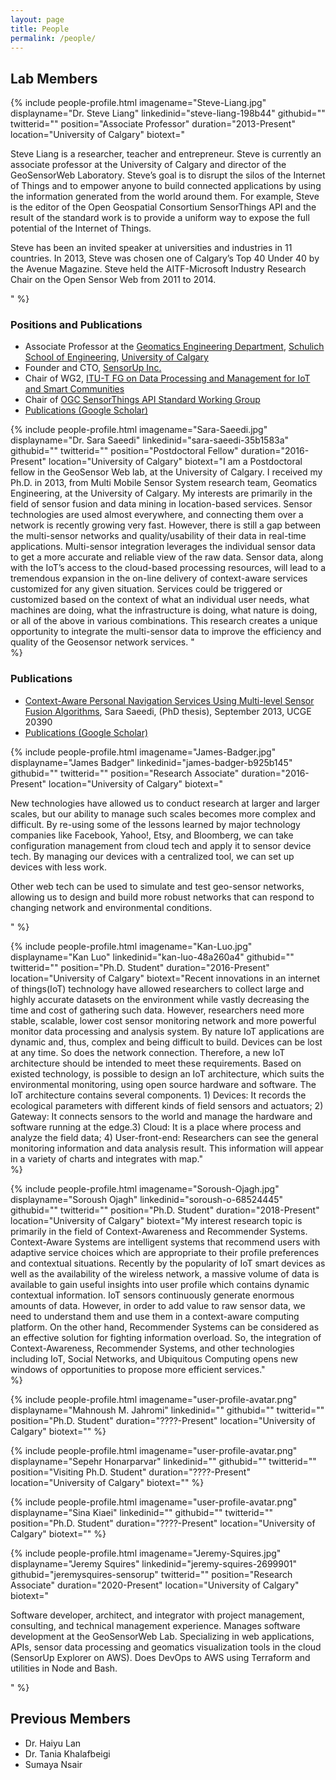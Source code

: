 ```yaml
---
layout: page
title: People
permalink: /people/
---
```


## Lab Members

{% include people-profile.html
  imagename="Steve-Liang.jpg"
  displayname="Dr. Steve Liang"
  linkedinid="steve-liang-198b44"
  githubid=""
  twitterid=""
  position="Associate Professor"
  duration="2013-Present"
  location="University of Calgary"
  biotext="<p>Steve Liang is a researcher, teacher and entrepreneur. Steve is currently an associate professor at the University of Calgary and director of the GeoSensorWeb Laboratory. Steve’s goal is to disrupt the silos of the Internet of Things and to empower anyone to build connected applications by using the information generated from the world around them. For example, Steve is the editor of the Open Geospatial Consortium SensorThings API and the result of the standard work is to provide a uniform way to expose the full potential of the Internet of Things.</p>
  <p>Steve has been an invited speaker at universities and industries in 11 countries. In 2013, Steve was chosen one of Calgary’s Top 40 Under 40 by the Avenue Magazine. Steve held the AITF-Microsoft Industry Research Chair on the Open Sensor Web from 2011 to 2014.</p>"
%}

### Positions and Publications

- Associate Professor at the [Geomatics Engineering Department](https://schulich.ucalgary.ca/departments/geomatics-engineering), [Schulich School of Engineering](https://schulich.ucalgary.ca/), [University of Calgary](http://ucalgary.ca)
- Founder and CTO, [SensorUp Inc.](http://www.sensorup.com)
- Chair of WG2, [ITU-T FG on Data Processing and Management for IoT and Smart Communities](https://www.itu.int/en/ITU-T/focusgroups/dpm/Pages/default.aspx)
- Chair of [OGC SensorThings API Standard Working Group](http://www.opengeospatial.org/projects/groups/sweiotswg)
- [Publications (Google Scholar)](https://scholar.google.ca/citations?hl=en&user=mAkyE1sAAAAJ&view_op=list_works&authuser=1&sortby=pubdate)

{% include people-profile.html
  imagename="Sara-Saeedi.jpg"
  displayname="Dr. Sara Saeedi"
  linkedinid="sara-saeedi-35b1583a"
  githubid=""
  twitterid=""
  position="Postdoctoral Fellow"
  duration="2016-Present"
  location="University of Calgary"
  biotext="I am a Postdoctoral fellow in the GeoSensor Web lab, at the University of Calgary. I received my Ph.D. in 2013, from Multi Mobile Sensor System research team, Geomatics Engineering, at the University of Calgary. My interests are primarily in the field of sensor fusion and data mining in location-based services. Sensor technologies are used almost everywhere, and connecting them over a network is recently growing very fast. However, there is still a gap between the multi-sensor networks and quality/usability of their data in real-time applications. Multi-sensor integration leverages the individual sensor data to get a more accurate and reliable view of the raw data. Sensor data, along with the IoT’s access to the cloud-based processing resources, will lead to a tremendous expansion in the on-line delivery of context-aware services customized for any given situation. Services could be triggered or customized based on the context of what an individual user needs, what machines are doing, what the infrastructure is doing, what nature is doing, or all of the above in various combinations. This research creates a unique opportunity to integrate the multi-sensor data to improve the efficiency and quality of the Geosensor network services. "  
%}

### Publications

- [Context-Aware Personal Navigation Services Using Multi-level Sensor Fusion Algorithms](http://theses.ucalgary.ca/bitstream/11023/1098/2/ucalgary_2013_saeedi_sara.pdf), Sara Saeedi, (PhD thesis), September 2013, UCGE 20390
- [Publications (Google Scholar)](https://scholar.google.ca/citations?user=uVdDM94AAAAJ&hl=en)

{% include people-profile.html
  imagename="James-Badger.jpg"
  displayname="James Badger"
  linkedinid="james-badger-b925b145"
  githubid=""
  twitterid=""
  position="Research Associate"
  duration="2016-Present"
  location="University of Calgary"
  biotext="<p>New technologies have allowed us to conduct research at larger and larger scales, but our ability to manage such scales becomes more complex and difficult. By re-using some of the lessons learned by major technology companies like Facebook, Yahoo!, Etsy, and Bloomberg, we can take configuration management from cloud tech and apply it to sensor device tech. By managing our devices with a centralized tool, we can set up devices with less work.</p><p>Other web tech can be used to simulate and test geo-sensor networks, allowing us to design and build more robust networks that can respond to changing network and environmental conditions.</p>"
%}

{% include people-profile.html
  imagename="Kan-Luo.jpg"
  displayname="Kan Luo"
  linkedinid="kan-luo-48a260a4"
  githubid=""
  twitterid=""
  position="Ph.D. Student"
  duration="2016-Present"
  location="University of Calgary"
  biotext="Recent innovations in an internet of things(IoT) technology have allowed researchers to collect large and highly accurate datasets on the environment while vastly decreasing the time and cost of gathering such data. However, researchers need more stable, scalable, lower cost sensor monitoring network and more powerful monitor data processing and analysis system. By nature IoT applications are dynamic and, thus, complex and being difficult to build. Devices can be lost at any time. So does the network connection. Therefore, a new IoT architecture should be intended to meet these requirements. Based on existed technology, is possible to design an IoT architecture, which suits the environmental monitoring, using open source hardware and software. The IoT architecture contains several components. 1) Devices: It records the ecological parameters with different kinds of field sensors and actuators; 2) Gateway: It connects sensors to the world and manage the hardware and software running at the edge.3) Cloud: It is a place where process and analyze the field data; 4) User-front-end: Researchers can see the general monitoring information and data analysis result. This information will appear in a variety of charts and integrates with map."  
%}

{% include people-profile.html
  imagename="Soroush-Ojagh.jpg"
  displayname="Soroush Ojagh"
  linkedinid="soroush-o-68524445"
  githubid=""
  twitterid=""
  position="Ph.D. Student"
  duration="2018-Present"
  location="University of Calgary"
  biotext="My interest research topic is primarily in the field of Context-Awareness and Recommender Systems. Context-Aware Systems are intelligent systems that recommend users with adaptive service choices which are appropriate to their profile preferences and contextual situations. Recently by the popularity of IoT smart devices as well as the availability of the wireless network, a massive volume of data is available to gain useful insights into user profile which contains dynamic contextual information. IoT sensors continuously generate enormous amounts of data. However, in order to add value to raw sensor data, we need to understand them and use them in a context-aware computing platform. On the other hand, Recommender Systems can be considered as an effective solution for fighting information overload. So, the integration of Context-Awareness, Recommender Systems, and other technologies including IoT, Social Networks, and Ubiquitous Computing opens new windows of opportunities to propose more efficient services."  
%}

{% include people-profile.html
  imagename="user-profile-avatar.png"
  displayname="Mahnoush M. Jahromi"
  linkedinid=""
  githubid=""
  twitterid=""
  position="Ph.D. Student"
  duration="????-Present"
  location="University of Calgary"
  biotext=""
%}

{% include people-profile.html
  imagename="user-profile-avatar.png"
  displayname="Sepehr Honarparvar"
  linkedinid=""
  githubid=""
  twitterid=""
  position="Visiting Ph.D. Student"
  duration="????-Present"
  location="University of Calgary"
  biotext=""
%}

{% include people-profile.html
  imagename="user-profile-avatar.png"
  displayname="Sina Kiaei"
  linkedinid=""
  githubid=""
  twitterid=""
  position="Ph.D. Student"
  duration="????-Present"
  location="University of Calgary"
  biotext=""
%}

{% include people-profile.html
  imagename="Jeremy-Squires.jpg"
  displayname="Jeremy Squires"
  linkedinid="jeremy-squires-2699901"
  githubid="jeremysquires-sensorup"
  twitterid=""
  position="Research Associate"
  duration="2020-Present"
  location="University of Calgary"
  biotext="<p>Software developer, architect, and integrator with project management, consulting, and technical management experience. Manages software development at the GeoSensorWeb Lab. Specializing in web applications, APIs, sensor data processing and geomatics visualization tools in the cloud (SensorUp Explorer on AWS). Does DevOps to AWS using Terraform and utilities in Node and Bash.</p>"
%}

## Previous Members

- Dr. Haiyu Lan
- Dr. Tania Khalafbeigi
- Sumaya Nsair
